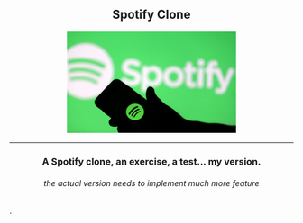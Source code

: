<h2 align="center">Spotify Clone</h2>

<p align="center">
  <img src="./spotify-img.jpg" alt="spotify-img" width=300>
</p>

<hr>

<h3 align="center">
  A Spotify clone, an exercise, a test... my version.
</h3>

<h6 align="center">the actual version needs to implement much more feature</h6>.
